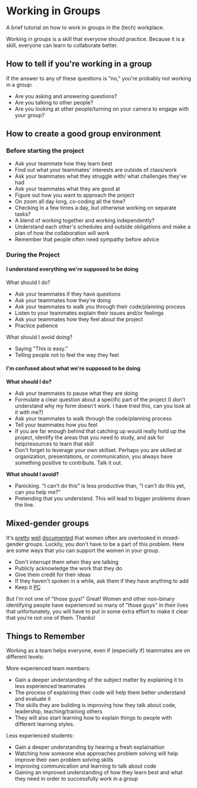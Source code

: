 # Working in Groups

A brief tutorial on how to work in groups in the (tech) workplace.

Working in groups is a skill that everyone should practice. Because it is a skill, everyone can learn to collaborate better.

## How to tell if you're working in a group

If the answer to any of these questions is "no," you're probably not working in a group:

- Are you asking and answering questions?
- Are you talking to other people?
- Are you looking at other people/turning on your camera to engage with your group?

## How to create a good group environment

### Before starting the project

- Ask your teammate how they learn best
- Find out what your teammates' interests are outside of class/work
- Ask your teammates what they struggle with/ what challenges they've had
- Ask your teammates what they are good at
- Figure out how you want to approach the project
- On zoom all day long, co-coding all the time?
- Checking in a few times a day, but otherwise working on separate tasks?
- A blend of working together and working independently?
- Understand each other's schedules and outside obligations and make a plan of how the collaboration will work
- Remember that people often need sympathy before advice

### During the Project

#### I understand everything we're supposed to be doing

What should I do?

- Ask your teammates if they have questions
- Ask your teammates how they're doing
- Ask your teammates to walk you through their code/planning process
- Listen to your teammates explain their issues and/or feelings
- Ask your teammates how they feel about the project
- Practice patience

What should I avoid doing?

- Saying "This is easy."
- Telling people not to feel the way they feel

#### I'm confused about what we're supposed to be doing

**What should I do?**

- Ask your teammates to pause what they are doing
- Formulate a clear question about a specific part of the project (I don't understand why my form doesn't work. I have tried this, can you look at it with me?)
- Ask your teammates to walk through the code/planning process
- Tell your teammates how you feel
- If you are far enough behind that catching up would really hold up the project, identify the areas that you need to study, and ask for help/resources to learn that skill
- Don't forget to leverage your own skillset. Perhaps you are skilled at organization, presentations, or communication, you always have something positive to contribute. Talk it out.

**What should I avoid?**

- Panicking. "I can't do this" is less productive than, "I can't do this yet,
  can you help me?"
- Pretending that you understand. This will lead to bigger problems down the
  line.

## Mixed-gender groups

It's [pretty](http://www.jstor.org/stable/2779483?seq=1#page_scan_tab_contents)
[well](http://psycnet.apa.org/journals/apl/84/4/620/)
[documented](http://onlinelibrary.wiley.com/doi/10.1111/0022-4537.00233/abstract;jsessionid=DDF6B475A5ADE1E94547F07AD9943C5A.f02t02)
that women often are overlooked in mixed-gender groups. Luckily, you don't have
to be a part of this problem. Here are some ways that you can support the women in your group.

- Don't interrupt them when they are talking
- Publicly acknowledge the work that they do
- Give them credit for their ideas
- If they haven't spoken in a while, ask them if they have anything to add
- Keep it [PC](http://www.npr.org/2014/12/18/371737257/when-working-in-mixed-groups-staying-p-c-boosts-productivity)

But I'm not one of "those guys!" Great! Women and other non-binary identifying people have experienced so many of "those guys" in their lives that unfortunately, you will have to put in some extra effort to make it clear that you're not one of them. Thanks!

## Things to Remember

Working as a team helps everyone, even if (especially if) teammates are on different levels:

More experienced team members:

- Gain a deeper understanding of the subject matter by explaining it to less experienced teammates
- The process of explaining their code will help them better understand and evaluate it
- The skills they are building is improving how they talk about code, leadership, teaching/training others
- They will also start learning how to explain things to people with different learning styles.

Less experienced students:

- Gain a deeper understanding by hearing a fresh explainaition
- Watching how someone else approaches problem solving will help improve their own problem solving skills
- Improving communication and learning to talk about code
- Gaining an improved understanding of how they learn best and what they need in order to successfully work in a group
